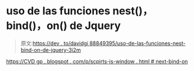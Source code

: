 # uso de las funciones nest()，bind()，on() de Jquery

> 原文:[https://dev . to/davidgi 88849395/uso-de-las-funciones-nest-bind-on-de-jquery-3i2m](https://dev.to/davidgi88849395/uso-de-las-funciones-nest-bind-on-de-jquery-3i2m)

[https://CVD gp . blogspot . com/p/scpirts-js-window . html # next-bind-on](https://cvdgp.blogspot.com/p/scpirts-js-window.html#next-bind-on)